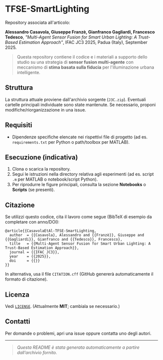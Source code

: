 # TFSE-SmartLighting

Repository associata all'articolo:

**Alessandro Casavola, Giuseppe Franzè, Gianfranco Gagliardi, Francesco Tedesco**, *"Multi-Agent Sensor Fusion for Smart Urban Lighting: A Trust-Based Estimation Approach"*, IFAC JC3 2025, Padua (Italy), September 2025.

> Questa repository contiene il codice e i materiali a supporto dello studio su una strategia di **sensor fusion multi‑agente** con meccanismo di **stima basata sulla fiducia** per l'illuminazione urbana intelligente.

## Struttura
La struttura attuale proviene dall'archivio sorgente (`J3C.zip`). Eventuali cartelle principali individuate sono state mantenute. Se necessario, proponi modifiche/riorganizzazione in una issue.

## Requisiti
- Dipendenze specifiche elencate nei rispettivi file di progetto (ad es. `requirements.txt` per Python o path/toolbox per MATLAB).

## Esecuzione (indicativa)
1. Clona o scarica la repository.
2. Segui le istruzioni nella directory relativa agli esperimenti (ad es. script `.m` per MATLAB o notebook/script Python).
3. Per riprodurre le figure principali, consulta la sezione **Notebooks** o **Scripts** (se presenti).

## Citazione
Se utilizzi questo codice, cita il lavoro come segue (BibTeX di esempio da completare con anno/DOI):


```
@article{{CasavolaEtAl-TFSE-SmartLighting,
  author  = {{Casavola}, Alessandro and {{Franzè}}, Giuseppe and {{Gagliardi}}, Gianfranco and {{Tedesco}}, Francesco},
  title   = {{Multi-Agent Sensor Fusion for Smart Urban Lighting: A Trust-Based Estimation Approach}},
  journal = {{IFAC JC3}},
  year    = {{2025}},
  doi     = {{}}
}}
```

In alternativa, usa il file `CITATION.cff` (GitHub genererà automaticamente il formato di citazione).

## Licenza
Vedi [`LICENSE`](LICENSE). (Attualmente **MIT**; cambiala se necessario.)

## Contatti
Per domande o problemi, apri una issue oppure contatta uno degli autori.

---

> *Questa README è stata generata automaticamente a partire dall’archivio fornito.*
